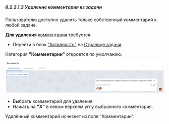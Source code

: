##### 6.2.3.1.3 Удаление комментария из задачи

Пользователю доступно удалить только собственный комментарий к любой задаче.

**Для удаления** [комментария](6_task/6.2_task_page/6.2.3_task_activity/6.2.3.1_comments/6.2.3.1_comments.md) требуется:  

- Перейти в блок ["Активность"](6_task/6.2_task_page/6.2.3_task_activity/6.2.3_task_activity.md) на [Странице задачи](6_task/6.2_task_page/6.2_task_page.md).

Категория **"Комментарии"** откроется по умолчанию.

![6.2.3.1](/imgs/6.2.3.1.jpg)

- Выбрать комментарий для удаления.
- Нажать на **"Х"** в левом верхнем углу выбранного комментария.

Удалённый комментарий исчезнет из поля "Комментарии".
